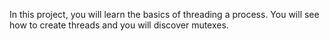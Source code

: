 In this project, you will learn the basics of threading a process.
You will see how to create threads and you will discover mutexes.
